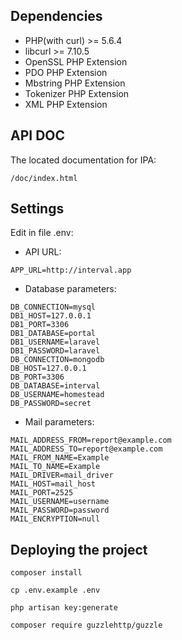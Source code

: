 ## Dependencies
- PHP(with curl) >= 5.6.4
- libcurl >= 7.10.5
- OpenSSL PHP Extension
- PDO PHP Extension
- Mbstring PHP Extension
- Tokenizer PHP Extension
- XML PHP Extension

## API DOC
The located documentation for IPA:
```angular2html
/doc/index.html
```
## Settings
Edit in file .env:
- API URL:
```$xslt
APP_URL=http://interval.app
```
- Database parameters:
```$xslt
DB_CONNECTION=mysql
DB1_HOST=127.0.0.1
DB1_PORT=3306
DB1_DATABASE=portal
DB1_USERNAME=laravel
DB1_PASSWORD=laravel
DB_CONNECTION=mongodb
DB_HOST=127.0.0.1
DB_PORT=3306
DB_DATABASE=interval
DB_USERNAME=homestead
DB_PASSWORD=secret
```
- Mail parameters:
```$xslt
MAIL_ADDRESS_FROM=report@example.com
MAIL_ADDRESS_TO=report@example.com
MAIL_FROM_NAME=Example
MAIL_TO_NAME=Example
MAIL_DRIVER=mail_driver
MAIL_HOST=mail_host
MAIL_PORT=2525
MAIL_USERNAME=username
MAIL_PASSWORD=password
MAIL_ENCRYPTION=null
```
## Deploying the project
```$xslt
composer install
```
```$xslt
cp .env.example .env
```
```$xslt
php artisan key:generate
```
```$xslt
composer require guzzlehttp/guzzle
```